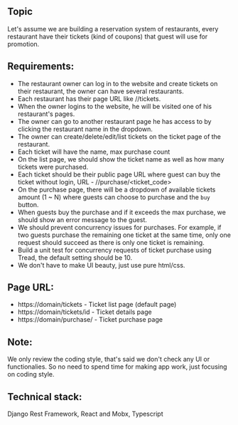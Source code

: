 Topic
-----

Let's assume we are building a reservation system of restaurants, every restaurant have their tickets (kind of coupons) that 
guest will use for promotion.


Requirements: 
-----

- The restaurant owner can log in to the website and create tickets on their restaurant, the owner can have several restaurants.
- Each restaurant has their page URL like /<Resturant name>/tickets.
- When the owner logins to the website, he will be visited one of his restaurant's pages.
- The owner can go to another restaurant page he has access to by clicking the restaurant name in the dropdown.
- The owner can create/delete/edit/list tickets on the ticket page of the restaurant.
- Each ticket will have the name, max purchase count
- On the list page, we should show the ticket name as well as how many tickets were purchased.
- Each ticket should be their public page URL where guest can buy the ticket without login, URL - /<resturant name>/purchase/<ticket_code>
- On the purchase page, there will be a dropdown of available tickets amount (1 ~ N) where guests can choose to purchase and the `buy` button.
- When guests buy the purchase and if it exceeds the max purchase, we should show an error message to the guest.
- We should prevent concurrency issues for purchases. For example, if two guests purchase the remaining one ticket at the same time, only one request should succeed as there is only one ticket is remaining.
- Build a unit test for concurrency requests of ticket purchase using Tread, the default setting should be 10.
- We don't have to make UI beauty, just use pure html/css.
  
Page URL:
-----
- https://domain<resturant id>/tickets - Ticket list page (default page)
- https://domain<resturant id>/tickets/id - Ticket details page
- https://domain<resturant id>/purchase/<ticket uuid> - Ticket purchase page

Note: 
-----
We only review the coding style, that's said we don't check any UI or functionalies. So no need to spend time for making app work, just focusing on coding style.

Technical stack:
-----

Django Rest Framework, React and Mobx, Typescript
